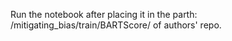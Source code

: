 Run the notebook after placing it in the parth: /mitigating_bias/train/BARTScore/ of authors' repo.
